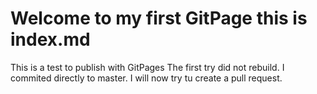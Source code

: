 # Welcome to my first GitPage this is index.md

This is a test to publish with GitPages
The first try did not rebuild. 
I commited directly to master.
I will now try tu create a pull request.
